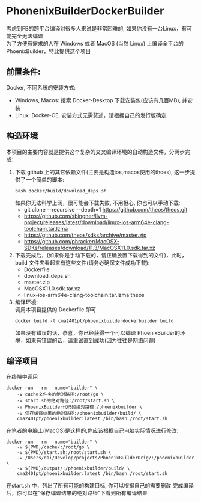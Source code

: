 # PhonenixBuilderDockerBuilder
考虑到FB的跨平台编译对很多人来说是非常困难的, 如果你没有一台Linux，有可能完全无法编译  
为了方便有需求的人在 Windows 或者 MacOS (当然 Linux) 上编译全平台的 PhoenixBuilder，特此提供这个项目

## 前置条件:
Docker, 不同系统的安装方式:
 - Windows, Macos: 搜索 Docker-Desktop 下载安装包(应该有几百MB), 并安装
 - Linux: Docker-CE, 安装方式无需赘述，请根据自己的发行版确定

## 构造环境
本项目的主要内容就是提供这个复杂的交叉编译环境的自动构造文件，分两步完成:  
1. 下载 github 上的其它依赖文件(主要是构造ios,macos使用的thoes), 这一步提供了一个简单的脚本:
    ```shell
    bash docker/build/download_deps.sh
    ```
    如果你无法科学上网，很可能会下载失败, 不用担心, 你也可以手动下载:
    - git clone --recursive --depth=1 https://github.com/theos/theos.git
    - https://github.com/sbingner/llvm-project/releases/latest/download/linux-ios-arm64e-clang-toolchain.tar.lzma
    - https://github.com/theos/sdks/archive/master.zip
    - https://github.com/phracker/MacOSX-SDKs/releases/download/11.3/MacOSX11.0.sdk.tar.xz  
2. 下载完成后，(如果你是手动下载的，请正确放置下载得到的文件)，此时，build 文件夹看起来有这些文件(请务必确保文件成功下载):  
    - Dockerfile
    - download_deps.sh
    - master.zip 
    - MacOSX11.0.sdk.tar.xz
    - linux-ios-arm64e-clang-toolchain.tar.lzma theos
3. 编译环境:  
   调用本项目提供的 Dockerfile 即可
    ```shell 
    docker build -t cma2401pt/phoenixbuilderdockerbuilder build  
    ```
    如果没有错误的话，恭喜，你已经获得一个可以编译 PhoenixBuilder的环境，如果有错误的话，请重试直到成功(因为往往是网络问题)

## 编译项目
在终端中调用
```shell
docker run --rm --name="builder" \
    -v cache文件夹的绝对路径:/root/go \
    -v start.sh的绝对路径:/root/start.sh \
    -v PhoenixBuilder代码的绝对路径:/phoenixbuilder \
    -v 保存编译结果的绝对路径:/phoenixbuilder/build/ \
    cma2401pt/phoenixbuilder:latest /bin/bash /root/start.sh
```
在笔者的电脑上(MacOS)是这样的,你应该根据自己电脑实际情况进行修改:
```shell
docker run --rm --name="builder" \
    -v ${PWD}/cache/:/root/go \
    -v ${PWD}/start.sh:/root/start.sh \
    -v /Users/dai/Develop/projects/PhoenixBuilderOrig/:/phoenixbuilder \
    -v ${PWD}/output/:/phoenixbuilder/build/ \
    cma2401pt/phoenixbuilder:latest /bin/bash /root/start.sh
```
在start.sh 中，列出了所有可能的构建目标, 你可以根据自己的需要删改
完成编译后，你可以在“保存编译结果的绝对路径”下看到所有编译结果